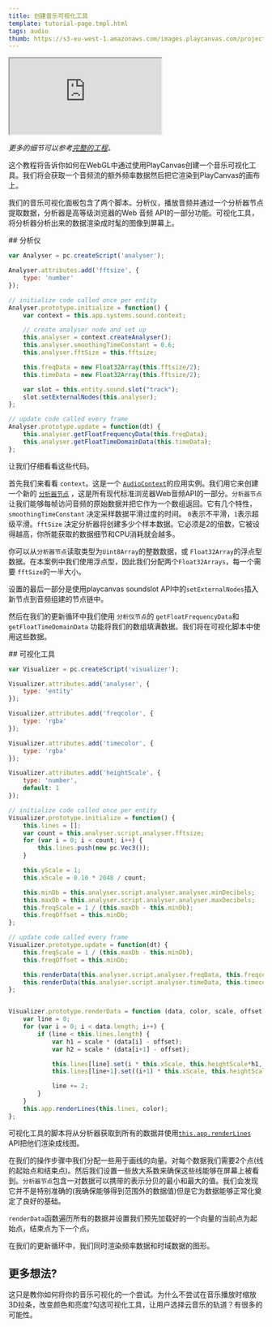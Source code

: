 ```yaml
---
title: 创建音乐可视化工具
template: tutorial-page.tmpl.html
tags: audio
thumb: https://s3-eu-west-1.amazonaws.com/images.playcanvas.com/projects/12/405891/L2JCV3-image-75.jpg
---
```


<iframe src="https://playcanv.as/p/BqhCi6oy/"></iframe>

*更多的细节可以参考[完整的工程][1]。*

这个教程将告诉你如何在WebGL中通过使用PlayCanvas创建一个音乐可视化工具。我们将会获取一个音频流的额外频率数据然后把它渲染到PlayCanvas的画布上。

我们的音乐可视化面板包含了两个脚本。分析仪，播放音频并通过一个分析器节点提取数据，分析器是高等级浏览器的Web 音频 API的一部分功能。可视化工具，将分析器分析出来的数据渲染成时髦的图像到屏幕上。

## 分析仪

```javascript
var Analyser = pc.createScript('analyser');

Analyser.attributes.add('fftsize', {
    type: 'number'
});

// initialize code called once per entity
Analyser.prototype.initialize = function() {
    var context = this.app.systems.sound.context;

    // create analyser node and set up
    this.analyser = context.createAnalyser();
    this.analyser.smoothingTimeConstant = 0.6;
    this.analyser.fftSize = this.fftsize;

    this.freqData = new Float32Array(this.fftsize/2);
    this.timeData = new Float32Array(this.fftsize/2);

    var slot = this.entity.sound.slot("track");
    slot.setExternalNodes(this.analyser);
};

// update code called every frame
Analyser.prototype.update = function(dt) {
    this.analyser.getFloatFrequencyData(this.freqData);
    this.analyser.getFloatTimeDomainData(this.timeData);
};
```

让我们仔细看看这些代码。

首先我们来看看 `context`。这是一个 [`AudioContext`][2]的应用实例。我们用它来创建一个新的 [`分析器节点`][3] ，这是所有现代标准浏览器Web音频API的一部分。`分析器节点`让我们能够每帧访问音频的原始数据并把它作为一个数组返回。它有几个特性， `smoothingTimeConstant` 决定采样数据平滑过度的时间。 `0`表示不平滑，`1`表示超级平滑。`fftSize` 决定分析器将创建多少个样本数据。它必须是2的倍数，它被设得越高，你所能获取的数据细节和CPU消耗就会越多。

你可以从`分析器节点`读取类型为`Uint8Array`的整数数据，或 `Float32Array`的浮点型数据。在本案例中我们使用浮点型，因此我们分配两个`Float32Arrays`，每一个需要 `fftSize`的一半大小。

设置的最后一部分是使用playcanvas soundslot API中的`setExternalNodes`插入新节点到音频组建的节点链中。

然后在我们的更新循环中我们使用 `分析仪节点`的 `getFloatFrequencyData`和 `getFloatTimeDomainData` 功能将我们的数组填满数据。我们将在可视化脚本中使用这些数据。

## 可视化工具

```javascript
var Visualizer = pc.createScript('visualizer');

Visualizer.attributes.add('analyser', {
    type: 'entity'
});

Visualizer.attributes.add('freqcolor', {
    type: 'rgba'
});

Visualizer.attributes.add('timecolor', {
    type: 'rgba'
});

Visualizer.attributes.add('heightScale', {
    type: 'number',
    default: 1
});

// initialize code called once per entity
Visualizer.prototype.initialize = function() {
    this.lines = [];
    var count = this.analyser.script.analyser.fftsize;
    for (var i = 0; i < count; i++) {
        this.lines.push(new pc.Vec3());
    }

    this.yScale = 1;
    this.xScale = 0.10 * 2048 / count;

    this.minDb = this.analyser.script.analyser.analyser.minDecibels;
    this.maxDb = this.analyser.script.analyser.analyser.maxDecibels;
    this.freqScale = 1 / (this.maxDb - this.minDb);
    this.freqOffset = this.minDb;
};

// update code called every frame
Visualizer.prototype.update = function(dt) {
    this.freqScale = 1 / (this.maxDb - this.minDb);
    this.freqOffset = this.minDb;

    this.renderData(this.analyser.script.analyser.freqData, this.freqcolor, this.freqScale, this.freqOffset);
    this.renderData(this.analyser.script.analyser.timeData, this.timecolor, 0.5, 0);
};


Visualizer.prototype.renderData = function (data, color, scale, offset) {
    var line = 0;
    for (var i = 0; i < data.length; i++) {
        if (line < this.lines.length) {
            var h1 = scale * (data[i] - offset);
            var h2 = scale * (data[i+1] - offset);

            this.lines[line].set(i * this.xScale, this.heightScale*h1, 0);
            this.lines[line+1].set((i+1) * this.xScale, this.heightScale*h2, 0);

            line += 2;
        }
    }
    this.app.renderLines(this.lines, color);
};
```

可视化工具的脚本将从分析器获取到所有的数据并使用[`this.app.renderLines`][4] API把他们渲染成线图。

在我们的操作步骤中我们分配一些用于画线的向量。对每个数据我们需要2个点(线的起始点和结束点)。然后我们设置一些放大系数来确保这些线能够在屏幕上被看到。`分析器节点`包含一对数据可以携带的表示分贝的最小和最大的值。我们会发现它并不是特别准确的(我确保能够得到范围外的数据值)但是它为数据能够正常化奠定了良好的基础。

`renderData`函数遍历所有的数据并设置我们预先加载好的一个向量的当前点为起始点，结束点为下一个点。

在我们的更新循环中，我们同时渲染频率数据和时域数据的图形。

## 更多想法?

这只是教你如何将你的音乐可视化的一个尝试。为什么不尝试在音乐播放时缩放3D拉条，改变颜色和亮度?勾选可视化工具，让用户选择云音乐的轨道？有很多的可能性。

[1]: https://playcanvas.com/project/405891
[2]: https://developer.mozilla.org/en/docs/Web/API/AudioContext
[3]: https://developer.mozilla.org/en-US/docs/Web/API/AnalyserNode
[4]: /api/pc.Application.html#renderLines

